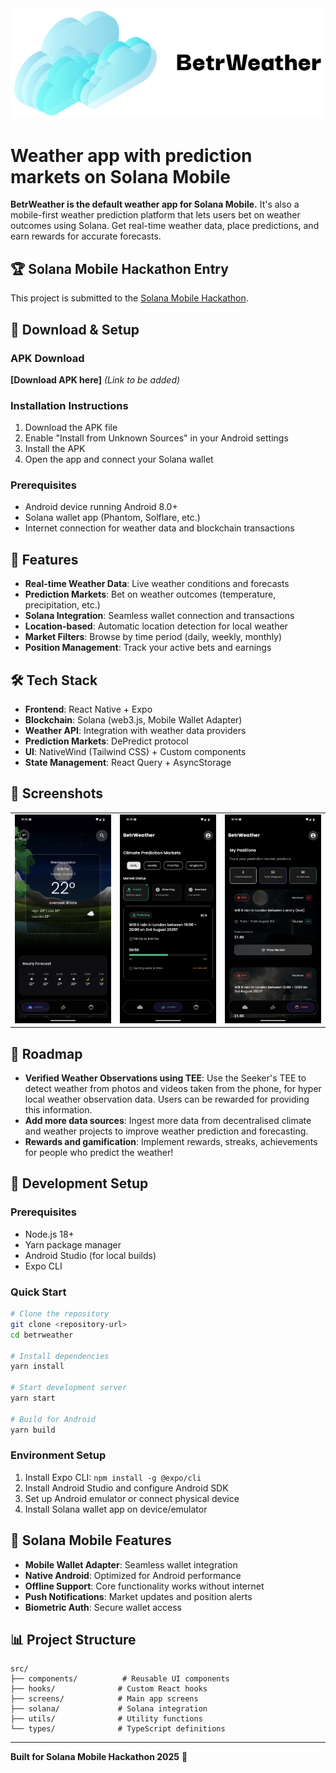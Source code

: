 <img src="./screenshots/betrweather_logo.png" alt="Position Management" />

# Weather app with prediction markets on Solana Mobile

**BetrWeather is the default weather app for Solana Mobile.**
It's also a mobile-first weather prediction platform that lets users bet on weather outcomes using Solana. Get real-time weather data, place predictions, and earn rewards for accurate forecasts.

## 🏆 Solana Mobile Hackathon Entry

This project is submitted to the [Solana Mobile Hackathon](https://solanamobile.radiant.nexus/).

## 📱 Download & Setup

### APK Download
**[Download APK here]** *(Link to be added)*

### Installation Instructions
1. Download the APK file
2. Enable "Install from Unknown Sources" in your Android settings
3. Install the APK
4. Open the app and connect your Solana wallet

### Prerequisites
- Android device running Android 8.0+
- Solana wallet app (Phantom, Solflare, etc.)
- Internet connection for weather data and blockchain transactions

## 🚀 Features

- **Real-time Weather Data**: Live weather conditions and forecasts
- **Prediction Markets**: Bet on weather outcomes (temperature, precipitation, etc.)
- **Solana Integration**: Seamless wallet connection and transactions
- **Location-based**: Automatic location detection for local weather
- **Market Filters**: Browse by time period (daily, weekly, monthly)
- **Position Management**: Track your active bets and earnings

## 🛠 Tech Stack

- **Frontend**: React Native + Expo
- **Blockchain**: Solana (web3.js, Mobile Wallet Adapter)
- **Weather API**: Integration with weather data providers
- **Prediction Markets**: DePredict protocol
- **UI**: NativeWind (Tailwind CSS) + Custom components
- **State Management**: React Query + AsyncStorage

## 📸 Screenshots

<table>
  <tr>
    <td align="center">
      <img src="./screenshots/screenshot1.png" alt="Weather Dashboard" width=300 />
    </td>
    <td align="center">
      <img src="./screenshots/screenshot2.png" alt="Market Selection" width=300 />
    </td>
    <td align="center">
      <img src="./screenshots/screenshot3.png" alt="Position Management" width=300 />
    </td>
  </tr>
</table>

## 🚀 Roadmap
- **Verified Weather Observations using TEE**: Use the Seeker's TEE to detect weather from photos and videos taken from the phone, for hyper local weather observation data. Users can be rewarded for providing this information.  
- **Add more data sources**: Ingest more data from decentralised climate and weather projects to improve weather prediction and forecasting. 
- **Rewards and gamification**: Implement rewards, streaks, achievements for people who predict the weather!


## 🔧 Development Setup

### Prerequisites
- Node.js 18+
- Yarn package manager
- Android Studio (for local builds)
- Expo CLI

### Quick Start
```bash
# Clone the repository
git clone <repository-url>
cd betrweather

# Install dependencies
yarn install

# Start development server
yarn start

# Build for Android
yarn build
```

### Environment Setup
1. Install Expo CLI: `npm install -g @expo/cli`
2. Install Android Studio and configure Android SDK
3. Set up Android emulator or connect physical device
4. Install Solana wallet app on device/emulator

## 🎯 Solana Mobile Features

- **Mobile Wallet Adapter**: Seamless wallet integration
- **Native Android**: Optimized for Android performance
- **Offline Support**: Core functionality works without internet
- **Push Notifications**: Market updates and position alerts
- **Biometric Auth**: Secure wallet access

## 📊 Project Structure

```
src/
├── components/          # Reusable UI components
├── hooks/              # Custom React hooks
├── screens/            # Main app screens
├── solana/             # Solana integration
├── utils/              # Utility functions
└── types/              # TypeScript definitions
```

---

**Built for Solana Mobile Hackathon 2025** 🚀
